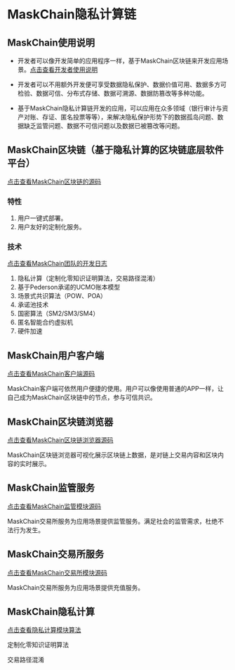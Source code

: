 # MaskChain隐私计算链

## MaskChain使用说明

- 开发者可以像开发简单的应用程序一样，基于MaskChain区块链来开发应用场景。[点击查看开发者使用说明](https://github.com/xdlianrong208/MaskChain/MaskChain开发者文档)
- 开发者可以不用额外开发便可享受数据隐私保护、数据价值可用、数据多方可检验、数据可信、分布式存储、数据可溯源、数据防篡改等多种功能。

- 基于MaskChain隐私计算链开发的应用，可以应用在众多领域（银行审计与资产对账、存证、匿名投票等等），来解决隐私保护形势下的数据孤岛问题、数据缺乏监管问题、数据不可信问题以及数据已被篡改等问题。

## MaskChain区块链（基于隐私计算的区块链底层软件平台）

[点击查看MaskChain区块链的源码](https://github.com/xdlianrong208/MaskChain/tree/main/MaskChain%E5%8C%BA%E5%9D%97%E9%93%BE)

### 特性

1. 用户一键式部署。
2. 用户友好的定制化服务。

### 技术

[点击查看MaskChain团队的开发日志](https://github.com/xdlianrong208/MaskChain/MaskChain开发日志)

1. 隐私计算（定制化零知识证明算法，交易路径混淆）
2. 基于Pederson承诺的UCMO账本模型
3. 场景式共识算法（POW、POA）
4. 承诺池技术
5. 国密算法（SM2/SM3/SM4）
6. 匿名智能合约虚拟机
7. 硬件加速

## MaskChain用户客户端

[点击查看MaskChain客户端源码](https://github.com/xdlianrong208/MaskChain/tree/main/MaskChain%E7%94%A8%E6%88%B7%E5%AE%A2%E6%88%B7%E7%AB%AF)

MaskChain客户端可依然用户便捷的使用。用户可以像使用普通的APP一样，让自己成为MaskChain区块链中的节点，参与可信共识。

## MaskChain区块链浏览器

[点击查看MaskChain区块链浏览器源码](https://github.com/xdlianrong208/MaskChain/tree/main/MaskChain%E5%8C%BA%E5%9D%97%E9%93%BE%E6%B5%8F%E8%A7%88%E5%99%A8)

MaskChain区块链浏览器可视化展示区块链上数据，是对链上交易内容和区块内容的实时展示。

## MaskChain监管服务

[点击查看MaskChain监管模块源码](https://github.com/xdlianrong208/MaskChain/tree/main/MaskChain%E7%9B%91%E7%AE%A1%E8%80%85%E6%9C%8D%E5%8A%A1)

MaskChain交易所服务为应用场景提供监管服务。满足社会的监管需求，杜绝不法行为发生。

## MaskChain交易所服务

[点击查看MaskChain交易所模块源码](https://github.com/xdlianrong208/MaskChain/tree/main/MaskChain%E4%BA%A4%E6%98%93%E6%89%80%E6%9C%8D%E5%8A%A1)

MaskChain交易所服务为应用场景提供充值服务。

## MaskChain隐私计算

[点击查看隐私计算模块算法](https://github.com/xdlianrong208/MaskChain/tree/main/MaskChain%E9%9A%90%E7%A7%81%E8%AE%A1%E7%AE%97)

定制化零知识证明算法

交易路径混淆





